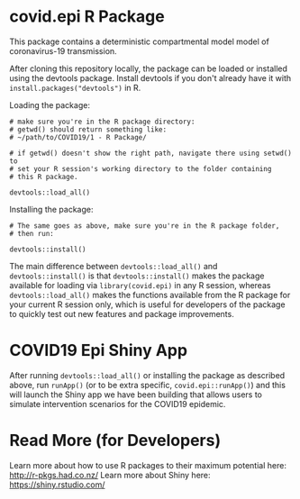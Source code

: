 # covid.epi R Package

This package contains a deterministic compartmental model model of coronavirus-19 transmission. 

After cloning this repository locally, the package can be loaded or installed
using the devtools package. Install devtools if you don't already have it with
`install.packages("devtools")` in R.

Loading the package: 

    # make sure you're in the R package directory: 
    # getwd() should return something like: 
    # ~/path/to/COVID19/1 - R Package/

    # if getwd() doesn't show the right path, navigate there using setwd() to 
    # set your R session's working directory to the folder containing 
    # this R package.
    
    devtools::load_all()

Installing the package: 

    # The same goes as above, make sure you're in the R package folder,
    # then run: 

    devtools::install()

The main difference between `devtools::load_all()` and `devtools::install()`
is that `devtools::install()` makes the package available for loading via 
`library(covid.epi)` in any R session, whereas `devtools::load_all()` makes 
the functions available from the R package for your current R session only, 
which is useful for developers of the package to quickly test out new features
and package improvements.

# COVID19 Epi Shiny App

After running `devtools::load_all()` or installing the package as described above,
run `runApp()` (or to be extra specific, `covid.epi::runApp()`) and this will 
launch the Shiny app we have been building that allows users to simulate 
intervention scenarios for the COVID19 epidemic.

# Read More (for Developers)

Learn more about how to use R packages to their maximum potential here: http://r-pkgs.had.co.nz/
Learn more about Shiny here: https://shiny.rstudio.com/



